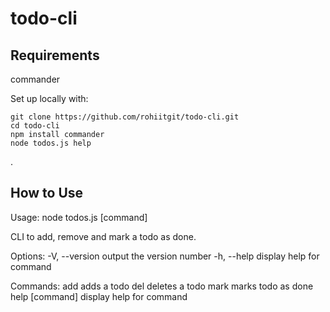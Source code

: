 # todo-cli

## Requirements 
commander

Set up locally with:
```
git clone https://github.com/rohiitgit/todo-cli.git
cd todo-cli
npm install commander
node todos.js help
```
.

## How to Use
Usage: node todos.js [command] <str>

CLI to add, remove and mark a todo as done.

Options:
  -V, --version   output the version number
  -h, --help      display help for command

Commands:
  add <string>    adds a todo
  del <string>    deletes a todo
  mark <string>   marks todo as done
  help [command]  display help for command
